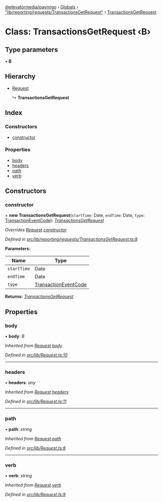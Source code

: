 [@elevatormedia/paymigo](../README.md) › [Globals](../globals.md) › ["lib/reporting/requests/TransactionsGetRequest"](../modules/_lib_reporting_requests_transactionsgetrequest_.md) › [TransactionsGetRequest](_lib_reporting_requests_transactionsgetrequest_.transactionsgetrequest.md)

# Class: TransactionsGetRequest ‹**B**›

## Type parameters

▪ **B**

## Hierarchy

-   [Request](_lib_request_.request.md)

    ↳ **TransactionsGetRequest**

## Index

### Constructors

-   [constructor](_lib_reporting_requests_transactionsgetrequest_.transactionsgetrequest.md#constructor)

### Properties

-   [body](_lib_reporting_requests_transactionsgetrequest_.transactionsgetrequest.md#body)
-   [headers](_lib_reporting_requests_transactionsgetrequest_.transactionsgetrequest.md#headers)
-   [path](_lib_reporting_requests_transactionsgetrequest_.transactionsgetrequest.md#path)
-   [verb](_lib_reporting_requests_transactionsgetrequest_.transactionsgetrequest.md#verb)

## Constructors

### constructor

\+ **new TransactionsGetRequest**(`startTime`: Date, `endTime`: Date, `type`: [TransactionEventCode](../modules/_types_transactions_.md#transactioneventcode)): _[TransactionsGetRequest](_lib_reporting_requests_transactionsgetrequest_.transactionsgetrequest.md)_

_Overrides [Request](_lib_request_.request.md).[constructor](_lib_request_.request.md#constructor)_

_Defined in [src/lib/reporting/requests/TransactionsGetRequest.ts:8](https://github.com/ELEVATORmedia/paymigo/blob/3f5d74d/src/lib/reporting/requests/TransactionsGetRequest.ts#L8)_

**Parameters:**

| Name        | Type                                                                            |
| ----------- | ------------------------------------------------------------------------------- |
| `startTime` | Date                                                                            |
| `endTime`   | Date                                                                            |
| `type`      | [TransactionEventCode](../modules/_types_transactions_.md#transactioneventcode) |

**Returns:** _[TransactionsGetRequest](_lib_reporting_requests_transactionsgetrequest_.transactionsgetrequest.md)_

## Properties

### body

• **body**: _B_

_Inherited from [Request](_lib_request_.request.md).[body](_lib_request_.request.md#body)_

_Defined in [src/lib/Request.ts:10](https://github.com/ELEVATORmedia/paymigo/blob/3f5d74d/src/lib/Request.ts#L10)_

---

### headers

• **headers**: _any_

_Inherited from [Request](_lib_request_.request.md).[headers](_lib_request_.request.md#headers)_

_Defined in [src/lib/Request.ts:11](https://github.com/ELEVATORmedia/paymigo/blob/3f5d74d/src/lib/Request.ts#L11)_

---

### path

• **path**: _string_

_Inherited from [Request](_lib_request_.request.md).[path](_lib_request_.request.md#path)_

_Defined in [src/lib/Request.ts:8](https://github.com/ELEVATORmedia/paymigo/blob/3f5d74d/src/lib/Request.ts#L8)_

---

### verb

• **verb**: _string_

_Inherited from [Request](_lib_request_.request.md).[verb](_lib_request_.request.md#verb)_

_Defined in [src/lib/Request.ts:9](https://github.com/ELEVATORmedia/paymigo/blob/3f5d74d/src/lib/Request.ts#L9)_
